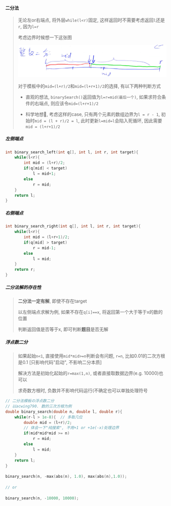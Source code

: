 #### 二分法

> 无论左or右端点, 将外层`while(l<r)`固定, 这样返回时不需要考虑返回`l`还是`r`, 因为`l=r`
> 
> 考虑边界时候想一下这张图
> 
> ![acwing-二分](/appendix/acwing-%E4%BA%8C%E5%88%86.png)
> 
> 对于模板中的`mid=(l+r)/2`和`mid=(l+r+1)/2`的选择, 有以下两种判断方式
> 
> * 直观的想法, `binarySearch()`返回值为`l=r=mid(最后一个)`, 如果求符合条件的右端点, 则应该令`mid=(l+r+1)/2`
> 
> * 科学地想🐶, 考虑这样的case, 只有两个元素的数组边界为`l = r - 1`, 初始时`mid = (l + r)/2 = l`, 此时更新`l=mid=l`会陷入死循环, 因此需要`mid = (l+r+1)/2`

##### 左侧端点
```CPP
int binary_search_left(int q[], int l, int r, int target){
    while(l<r){
        int mid = (l+r)/2;
        if(q[mid] < target)
            l = mid+1;
        else
            r = mid;
    }
    return l;
}
```

##### 右侧端点
```CPP
int binary_search_right(int q[], int l, int r, int target){
    while(l<r){
        int mid = (l+r+1)/2;
        if(q[mid] > target)
            r = mid-1;
        else
            l = mid;
    }
    return r;
}
```

##### 二分法解的存在性
> **二分法一定有解**, 即使不存在target
> 
> 以左侧端点求解为例, 如果不存在`q[i]==x`, 将返回第一个大于等于x的数的位置
> 
> 判断返回值是否等于x, 即可判断**题目**是否无解


##### 浮点数二分
> 如果起始`n<1`, 直接使用`mid*mid>=n`判断会有问题, `r=n`, 比如0.01的二次方根是0.1 [只影响代码"启动", 不影响二分本质]
> 
> 解决方法是初始化起始的`r=max(1,n)`, 或者直接取数据边界(e.g. 10000)也可以
> 
> 求奇数方根时, 负数并不影响代码运行(不确定也可以单独处理符号

```CPP
// 二分法模板の浮点数二分
// 以acwing790. 数的三次方根为例
double binary_search(double n, double l, double r){
    while(r-l > 1e-8){  // 多取几位
        double mid = (l+r)/2;
        // 体会一下"纯搜索", 不用+1 or +1e(-x)处理边界
        if(mid*mid*mid >= n)
            r = mid;
        else
            l = mid;
    }
    return l;
}

binary_search(n, -max(abs(n), 1.0), max(abs(n),1.0));

// or

binary_search(n, -10000, 10000);
```
